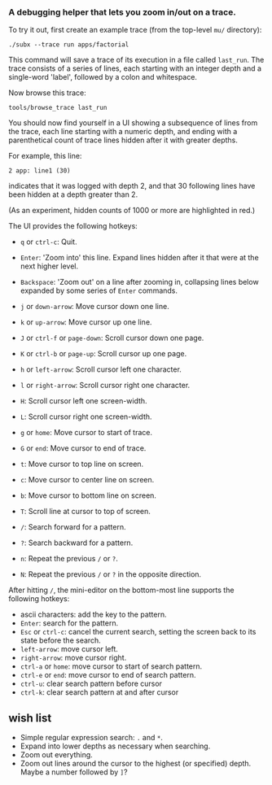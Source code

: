 ### A debugging helper that lets you zoom in/out on a trace.

To try it out, first create an example trace (from the top-level `mu/`
directory):

  ```shell
  ./subx --trace run apps/factorial
  ```

This command will save a trace of its execution in a file called `last_run`.
The trace consists of a series of lines, each starting with an integer depth
and a single-word 'label', followed by a colon and whitespace.

Now browse this trace:

  ```shell
  tools/browse_trace last_run
  ```

You should now find yourself in a UI showing a subsequence of lines from the
trace, each line starting with a numeric depth, and ending with a parenthetical
count of trace lines hidden after it with greater depths.

For example, this line:

  ```
  2 app: line1 (30)
  ```

indicates that it was logged with depth 2, and that 30 following lines have
been hidden at a depth greater than 2.

(As an experiment, hidden counts of 1000 or more are highlighted in red.)

The UI provides the following hotkeys:

* `q` or `ctrl-c`: Quit.

* `Enter`: 'Zoom into' this line. Expand lines hidden after it that were at
  the next higher level.

* `Backspace`: 'Zoom out' on a line after zooming in, collapsing lines below
  expanded by some series of `Enter` commands.

* `j` or `down-arrow`: Move cursor down one line.
* `k` or `up-arrow`: Move cursor up one line.
* `J` or `ctrl-f` or `page-down`: Scroll cursor down one page.
* `K` or `ctrl-b` or `page-up`: Scroll cursor up one page.
* `h` or `left-arrow`: Scroll cursor left one character.
* `l` or `right-arrow`: Scroll cursor right one character.
* `H`: Scroll cursor left one screen-width.
* `L`: Scroll cursor right one screen-width.

* `g` or `home`: Move cursor to start of trace.
* `G` or `end`: Move cursor to end of trace.

* `t`: Move cursor to top line on screen.
* `c`: Move cursor to center line on screen.
* `b`: Move cursor to bottom line on screen.
* `T`: Scroll line at cursor to top of screen.

* `/`: Search forward for a pattern.
* `?`: Search backward for a pattern.
* `n`: Repeat the previous `/` or `?`.
* `N`: Repeat the previous `/` or `?` in the opposite direction.

After hitting `/`, the mini-editor on the bottom-most line supports the
following hotkeys:
* ascii characters: add the key to the pattern.
* `Enter`: search for the pattern.
* `Esc` or `ctrl-c`: cancel the current search, setting the screen back
  to its state before the search.
* `left-arrow`: move cursor left.
* `right-arrow`: move cursor right.
* `ctrl-a` or `home`: move cursor to start of search pattern.
* `ctrl-e` or `end`: move cursor to end of search pattern.
* `ctrl-u`: clear search pattern before cursor
* `ctrl-k`: clear search pattern at and after cursor

## wish list

* Simple regular expression search: `.` and `*`.
* Expand into lower depths as necessary when searching.
* Zoom out everything.
* Zoom out lines around the cursor to the highest (or specified) depth.
  Maybe a number followed by `]`?
